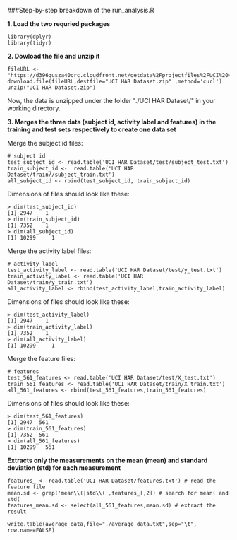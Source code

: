 
###Step-by-step breakdown of the run_analysis.R

**1. Load the two requried packages**
```
library(dplyr)
library(tidyr)
```

**2. Dowload the file and unzip it**
```
fileURL <- "https://d396qusza40orc.cloudfront.net/getdata%2Fprojectfiles%2FUCI%20HAR%20Dataset.zip"
download.file(fileURL,destfile="UCI HAR Dataset.zip" ,method='curl')
unzip("UCI HAR Dataset.zip")
```
Now, the data is unzipped under the folder "./UCI HAR Dataset/" in your working directory.



**3. Merges the three data (subject id, activity label and features) in the training and test sets respectively to create one data set**

Merge the subject id files:
```
# subject id
test_subject_id <- read.table('UCI HAR Dataset/test/subject_test.txt')
train_subject_id <-  read.table('UCI HAR Dataset/train//subject_train.txt')
all_subject_id <- rbind(test_subject_id, train_subject_id)
```
Dimensions of files should look like these:
```
> dim(test_subject_id)
[1] 2947    1
> dim(train_subject_id)
[1] 7352    1
> dim(all_subject_id)
[1] 10299     1
```

Merge the activity label files:
```
# activity label
test_activity_label <- read.table('UCI HAR Dataset/test/y_test.txt')
train_activity_label <- read.table('UCI HAR Dataset/train/y_train.txt')
all_activity_label <- rbind(test_activity_label,train_activity_label)
```
Dimensions of files should look like these:
```
> dim(test_activity_label)
[1] 2947    1
> dim(train_activity_label)
[1] 7352    1
> dim(all_activity_label)
[1] 10299     1
```

Merge the feature files:
```
# features
test_561_features <- read.table('UCI HAR Dataset/test/X_test.txt')
train_561_features <- read.table('UCI HAR Dataset/train/X_train.txt')
all_561_features <- rbind(test_561_features,train_561_features)
```
Dimensions of files should look like these:
```
> dim(test_561_features)
[1] 2947  561
> dim(train_561_features)
[1] 7352  561
> dim(all_561_features)
[1] 10299   561

```


**Extracts only the measurements on the mean (mean) and standard deviation (std) for each measurement**
```
features_ <- read.table('UCI HAR Dataset/features.txt') # read the feature file
mean.sd <- grep('mean\\(|std\\(',features_[,2]) # search for mean( and std(
features_mean.sd <- select(all_561_features,mean.sd) # extract the result
```

```
write.table(average_data,file="./average_data.txt",sep="\t", row.name=FALSE)
```
